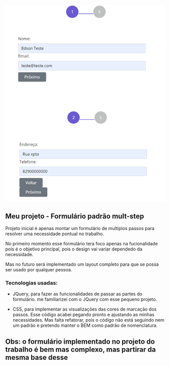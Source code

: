 <p align="left">
	<img alt="App Portfolio" src="./src/assets/print-form.png" widht="80%">
</p>

## Meu projeto - Formulário padrão mult-step

Projeto inicial é apenas montar um formulário de multiplos passos para resolver uma necessidade pontual no trabalho.

No primeiro momento esse formulário tera foco apenas na fucionalidade pois é o objetivo principal, pois o design vai variar dependedo da necessidade.

Mas no futuro será implementado um layout completo para que se possa ser usado por qualquer pessoa.

### Tecnologias usadas:

- JQuery, para fazer as funcionalidades de passar as partes do formulário.
  me familiarizei com o JQuery com esse pequeno projeto.

- CSS, para implementar as visualizações das cores de marcação dos passos. Esse código acabei pegando pronto e ajustando as minhas necessidades. Mas falta refatorar, pois o código não está seguindo nem um padrão e pretendo manter o BEM como padrão de nomenclatura.

## Obs: o formulário implementado no projeto do trabalho é bem mas complexo, mas partirar da mesma base desse
